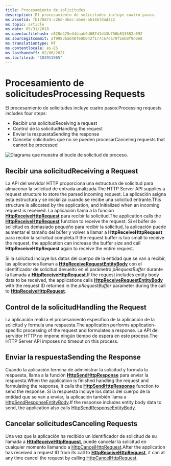```yaml
---
title: Procesamiento de solicitudes
description: El procesamiento de solicitudes incluye cuatro pasos.
ms.assetid: fb170d73-c26d-4bec-abed-b614b7dad322
ms.topic: article
ms.date: 05/31/2018
ms.openlocfilehash: e820d425e44daab9d687d1d43b756b833582a092
ms.sourcegitcommit: af9983bab40fe0b042f177ce7ca79f2eb0f9d0e8
ms.translationtype: MT
ms.contentlocale: es-ES
ms.lasthandoff: 02/06/2021
ms.locfileid: "103913965"
---
```

# <a name="processing-requests"></a><span data-ttu-id="37c2b-103">Procesamiento de solicitudes</span><span class="sxs-lookup"><span data-stu-id="37c2b-103">Processing Requests</span></span>

<span data-ttu-id="37c2b-104">El procesamiento de solicitudes incluye cuatro pasos:</span><span class="sxs-lookup"><span data-stu-id="37c2b-104">Processing requests includes four steps:</span></span>

-   <span data-ttu-id="37c2b-105">Recibir una solicitud</span><span class="sxs-lookup"><span data-stu-id="37c2b-105">Receiving a request</span></span>
-   <span data-ttu-id="37c2b-106">Control de la solicitud</span><span class="sxs-lookup"><span data-stu-id="37c2b-106">Handling the request</span></span>
-   <span data-ttu-id="37c2b-107">Enviar la respuesta</span><span class="sxs-lookup"><span data-stu-id="37c2b-107">Sending the response</span></span>
-   <span data-ttu-id="37c2b-108">Cancelar solicitudes que no se pueden procesar</span><span class="sxs-lookup"><span data-stu-id="37c2b-108">Canceling requests that cannot be processed</span></span>

![Diagrama que muestra el bucle de solicitud de proceso.](images/processloop.png)

## <a name="receiving-a-request"></a><span data-ttu-id="37c2b-110">Recibir una solicitud</span><span class="sxs-lookup"><span data-stu-id="37c2b-110">Receiving a Request</span></span>

<span data-ttu-id="37c2b-111">La API del servidor HTTP proporciona una estructura de solicitud para almacenar la solicitud de entrada analizada.</span><span class="sxs-lookup"><span data-stu-id="37c2b-111">The HTTP Server API supplies a request structure to store the parsed incoming request.</span></span> <span data-ttu-id="37c2b-112">La aplicación asigna esta estructura y se inicializa cuando se recibe una solicitud entrante.</span><span class="sxs-lookup"><span data-stu-id="37c2b-112">This structure is allocated by the application, and initialized when an incoming request is received.</span></span> <span data-ttu-id="37c2b-113">La aplicación llama a la función [**HttpReceiveHttpRequest**](/windows/desktop/api/Http/nf-http-httpreceivehttprequest) para recibir la solicitud.</span><span class="sxs-lookup"><span data-stu-id="37c2b-113">The application calls the [**HttpReceiveHttpRequest**](/windows/desktop/api/Http/nf-http-httpreceivehttprequest) function to receive the request.</span></span> <span data-ttu-id="37c2b-114">Si el búfer de solicitud es demasiado pequeño para recibir la solicitud, la aplicación puede aumentar el tamaño del búfer y volver a llamar a **HttpReceiveHttpRequest** para recibir la solicitud completa.</span><span class="sxs-lookup"><span data-stu-id="37c2b-114">If the request buffer is too small to receive the request, the application can increase the buffer size and call **HttpReceiveHttpRequest** again to receive the entire request.</span></span>

<span data-ttu-id="37c2b-115">Si la solicitud incluye los datos del cuerpo de la entidad que se van a recibir, las aplicaciones llaman a [**HttpReceiveRequestEntityBody**](/windows/desktop/api/Http/nf-http-httpreceiverequestentitybody) con el identificador de solicitud devuelto en el parámetro *pRequestBuffer* durante la llamada a [**HttpReceiveHttpRequest**](/windows/desktop/api/Http/nf-http-httpreceivehttprequest).</span><span class="sxs-lookup"><span data-stu-id="37c2b-115">If the request includes entity body data to be received, the applications calls [**HttpReceiveRequestEntityBody**](/windows/desktop/api/Http/nf-http-httpreceiverequestentitybody) with the request ID returned in the *pRequestBuffer* parameter during the call to [**HttpReceiveHttpRequest**](/windows/desktop/api/Http/nf-http-httpreceivehttprequest).</span></span>

## <a name="handling-the-request"></a><span data-ttu-id="37c2b-116">Control de la solicitud</span><span class="sxs-lookup"><span data-stu-id="37c2b-116">Handling the Request</span></span>

<span data-ttu-id="37c2b-117">La aplicación realiza el procesamiento específico de la aplicación de la solicitud y formula una respuesta.</span><span class="sxs-lookup"><span data-stu-id="37c2b-117">The application performs application-specific processing of the request and formulates a response.</span></span> <span data-ttu-id="37c2b-118">La API del servidor HTTP no impone ningún tiempo de espera en este proceso.</span><span class="sxs-lookup"><span data-stu-id="37c2b-118">The HTTP Server API imposes no timeout on this process.</span></span>

## <a name="sending-the-response"></a><span data-ttu-id="37c2b-119">Enviar la respuesta</span><span class="sxs-lookup"><span data-stu-id="37c2b-119">Sending the Response</span></span>

<span data-ttu-id="37c2b-120">Cuando la aplicación termina de administrar la solicitud y formula la respuesta, llama a la función [**HttpSendHttpResponse**](/windows/desktop/api/Http/nf-http-httpsendhttpresponse) para enviar la respuesta.</span><span class="sxs-lookup"><span data-stu-id="37c2b-120">When the application is finished handling the request and formulating the response, it calls the [**HttpSendHttpResponse**](/windows/desktop/api/Http/nf-http-httpsendhttpresponse) function to send the response.</span></span> <span data-ttu-id="37c2b-121">Si la respuesta incluye los datos del cuerpo de la entidad que se van a enviar, la aplicación también llama a [HttpSendResponseEntityBody](/windows/desktop/api/Http/nf-http-httpsendresponseentitybody).</span><span class="sxs-lookup"><span data-stu-id="37c2b-121">If the response includes entity body data to send, the application also calls [HttpSendResponseEntityBody](/windows/desktop/api/Http/nf-http-httpsendresponseentitybody).</span></span>

## <a name="canceling-requests"></a><span data-ttu-id="37c2b-122">Cancelar solicitudes</span><span class="sxs-lookup"><span data-stu-id="37c2b-122">Canceling Requests</span></span>

<span data-ttu-id="37c2b-123">Una vez que la aplicación ha recibido un identificador de solicitud de su llamada a [**HttpReceiveHttpRequest**](/windows/desktop/api/Http/nf-http-httpreceivehttprequest), puede cancelar la solicitud en cualquier momento llamando a [HttpCancelHttpRequest](/windows/desktop/api/Http/nf-http-httpcancelhttprequest).</span><span class="sxs-lookup"><span data-stu-id="37c2b-123">After the application has received a request ID from its call to [**HttpReceiveHttpRequest**](/windows/desktop/api/Http/nf-http-httpreceivehttprequest), it can at any time cancel the request by calling [HttpCancelHttpRequest](/windows/desktop/api/Http/nf-http-httpcancelhttprequest).</span></span>

 

 




